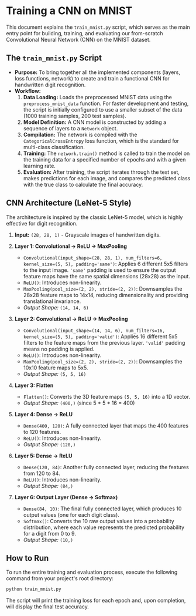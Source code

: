 # Training a CNN on MNIST

This document explains the `train_mnist.py` script, which serves as the main entry point for building, training, and evaluating our from-scratch Convolutional Neural Network (CNN) on the MNIST dataset.

## The `train_mnist.py` Script

*   **Purpose:** To bring together all the implemented components (layers, loss functions, network) to create and train a functional CNN for handwritten digit recognition.
*   **Workflow:**
    1.  **Data Loading:** Loads the preprocessed MNIST data using the `preprocess_mnist_data` function. For faster development and testing, the script is initially configured to use a smaller subset of the data (1000 training samples, 200 test samples).
    2.  **Model Definition:** A CNN model is constructed by adding a sequence of layers to a `Network` object.
    3.  **Compilation:** The network is compiled with the `CategoricalCrossEntropy` loss function, which is the standard for multi-class classification.
    4.  **Training:** The `network.train()` method is called to train the model on the training data for a specified number of epochs and with a given learning rate.
    5.  **Evaluation:** After training, the script iterates through the test set, makes predictions for each image, and compares the predicted class with the true class to calculate the final accuracy.

## CNN Architecture (LeNet-5 Style)

The architecture is inspired by the classic LeNet-5 model, which is highly effective for digit recognition.

1.  **Input:** `(28, 28, 1)` - Grayscale images of handwritten digits.

2.  **Layer 1: Convolutional -> ReLU -> MaxPooling**
    *   `Convolutional(input_shape=(28, 28, 1), num_filters=6, kernel_size=(5, 5), padding='same')`: Applies 6 different 5x5 filters to the input image. `'same'` padding is used to ensure the output feature maps have the same spatial dimensions (28x28) as the input.
    *   `ReLU()`: Introduces non-linearity.
    *   `MaxPooling(pool_size=(2, 2), stride=(2, 2))`: Downsamples the 28x28 feature maps to 14x14, reducing dimensionality and providing translational invariance.
    *   *Output Shape:* `(14, 14, 6)`

3.  **Layer 2: Convolutional -> ReLU -> MaxPooling**
    *   `Convolutional(input_shape=(14, 14, 6), num_filters=16, kernel_size=(5, 5), padding='valid')`: Applies 16 different 5x5 filters to the feature maps from the previous layer. `'valid'` padding means no padding is applied.
    *   `ReLU()`: Introduces non-linearity.
    *   `MaxPooling(pool_size=(2, 2), stride=(2, 2))`: Downsamples the 10x10 feature maps to 5x5.
    *   *Output Shape:* `(5, 5, 16)`

4.  **Layer 3: Flatten**
    *   `Flatten()`: Converts the 3D feature maps `(5, 5, 16)` into a 1D vector.
    *   *Output Shape:* `(400,)` (since 5 * 5 * 16 = 400)

5.  **Layer 4: Dense -> ReLU**
    *   `Dense(400, 120)`: A fully connected layer that maps the 400 features to 120 features.
    *   `ReLU()`: Introduces non-linearity.
    *   *Output Shape:* `(120,)`

6.  **Layer 5: Dense -> ReLU**
    *   `Dense(120, 84)`: Another fully connected layer, reducing the features from 120 to 84.
    *   `ReLU()`: Introduces non-linearity.
    *   *Output Shape:* `(84,)`

7.  **Layer 6: Output Layer (Dense -> Softmax)**
    *   `Dense(84, 10)`: The final fully connected layer, which produces 10 output values (one for each digit class).
    *   `Softmax()`: Converts the 10 raw output values into a probability distribution, where each value represents the predicted probability for a digit from 0 to 9.
    *   *Output Shape:* `(10,)`

## How to Run

To run the entire training and evaluation process, execute the following command from your project's root directory:

```bash
python train_mnist.py
```

The script will print the training loss for each epoch and, upon completion, will display the final test accuracy.
